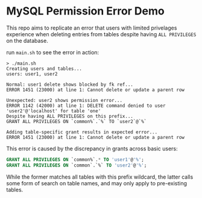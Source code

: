 # MySQL Permission Error Demo

This repo aims to replicate an error that users with
limited privelages experience when deleting entries from tables despite having
`ALL PRIVILEGES` on the database.

run `main.sh` to see the error in action:

```text
> ./main.sh
Creating users and tables...
users: user1, user2

Normal: user1 delete shows blocked by fk ref...
ERROR 1451 (23000) at line 1: Cannot delete or update a parent row

Unexpected: user2 shows permission error...
ERROR 1142 (42000) at line 1: DELETE command denied to user 'user2'@'localhost' for table 'one'
Despite having ALL PRIVILEGES on this prefix...
GRANT ALL PRIVILEGES ON `common%`.`%` TO `user2`@`%`

Adding table-specific grant results in expected error...
ERROR 1451 (23000) at line 1: Cannot delete or update a parent row
```

This error is caused by the discrepancy in grants across basic users:

```sql
GRANT ALL PRIVILEGES ON `common%`.* TO 'user1'@'%';
GRANT ALL PRIVILEGES ON `common`.`%` TO 'user2'@'%';
```

While the former matches all tables with this prefix wildcard, the latter calls
some form of search on table names, and may only apply to pre-existing tables.

